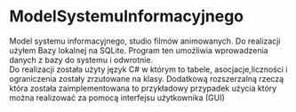 # ModelSystemuInformacyjnego
Model systemu informacyjnego, studio filmów animowanych. Do realizacji użyłem Bazy lokalnej na SQLite. 
Program ten umożliwia wprowadzenia danych z bazy do systemu i odwrotnie.  
Do realizacji została użyty język C# w którym to tabele, asocjacje,liczności i ograniczenia zostały zrzutowane na klasy. 
Dodatkową rozszerzalną rzeczą która została zaimplementowana to przykładowy przypadek użycia który można realizować za pomocą interfejsu użytkownika (GUI)
